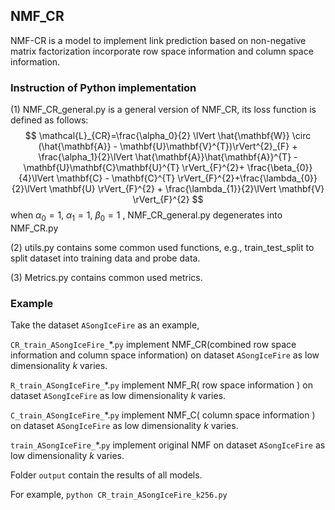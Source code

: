 ## NMF_CR

NMF-CR is a model to implement link prediction based on non-negative matrix factorization incorporate row space information and column space information.

### Instruction of Python implementation

(1) NMF_CR_general.py is a general version of NMF_CR, its loss function is defined as follows:
$$
\mathcal{L}_{CR}=\frac{\alpha_0}{2} \lVert \hat{\mathbf{W}} \circ (\hat{\mathbf{A}} - \mathbf{U}\mathbf{V}^{T})\rVert^{2}_{F} 
			+  \frac{\alpha_1}{2}\lVert \hat{\mathbf{A}}\hat{\mathbf{A}}^{T} - \mathbf{U}\mathbf{C}\mathbf{U}^{T} \rVert_{F}^{2}+ \frac{\beta_{0}}{4}\lVert \mathbf{C} - \mathbf{C}^{T} \rVert_{F}^{2}+\frac{\lambda_{0}}{2}\lVert \mathbf{U} \rVert_{F}^{2} +  \frac{\lambda_{1}}{2}\lVert \mathbf{V} \rVert_{F}^{2}
$$
when $\alpha_{0}=1$, $\alpha_{1}=1$, $\beta_{0}=1$ , NMF_CR_general.py degenerates into NMF_CR.py

(2) utils.py contains some common used functions, e.g., train_test_split to split dataset into training data and probe data.

(3) Metrics.py contains common used metrics.

### Example

Take the dataset `ASongIceFire` as an example, 

`CR_train_ASongIceFire_`*.`py`  implement NMF_CR(combined row space information and column space information) on dataset `ASongIceFire`  as low dimensionality $k$ varies.

`R_train_ASongIceFire_`*.`py`  implement NMF_R( row space information ) on dataset `ASongIceFire`  as low dimensionality $k$ varies.

`C_train_ASongIceFire_`*.`py`  implement NMF_C( column space information ) on dataset `ASongIceFire`  as low dimensionality $k$ varies.

`train_ASongIceFire_`*.`py`  implement original NMF on dataset `ASongIceFire`  as low dimensionality $k$ varies.

Folder `output` contain the results of all models.

For example, `python CR_train_ASongIceFire_k256.py`

